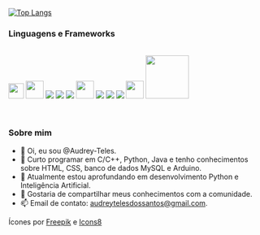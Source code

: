 <!--![Anurag's GitHub stats](https://github-readme-stats.vercel.app/api?username=Audrey-Teles&show_icons=true&theme=vue-dark)-->   
[![Top Langs](https://github-readme-stats.vercel.app/api/top-langs/?username=Audrey-Teles&hide=html,css&theme=vue-dark)](https://github.com/anuraghazra/github-readme-stats)

<h3>Linguagens e Frameworks</h3>
<br><div>
   <img src="https://user-images.githubusercontent.com/68817384/145720834-9a644d88-592a-4919-b92d-50f69aee5519.png" width="30"/>
   <img src="https://user-images.githubusercontent.com/68817384/145720981-e5ba0433-3f3d-4a97-a6fb-5a7f2f3f9146.png" width="35"/>
   <img src="https://img.icons8.com/color/40/000000/c-programming.png"/>
   <img src="https://img.icons8.com/color/40/000000/c-plus-plus-logo.png"/>
   <img src="https://img.icons8.com/offices/40/000000/php-logo.png"/>
   <img src="https://img.icons8.com/color/40/000000/arduino.png" width="35"/>
   <img src="https://img.icons8.com/color/40/000000/mysql-logo.png"/>
   <img src="https://img.icons8.com/color/40/000000/html-5--v1.png"/>
   <img src="https://img.icons8.com/color/40/000000/css3.png"/>
   <img src="https://laravel.com/img/logomark.min.svg" width="35"/>
   <img src="https://flask.palletsprojects.com/en/2.2.x/_images/flask-logo.png" width="85"/>
   
   
</div>
<!--
<h3>Frameworks</h3>
<br><div>
   <img src="https://img.icons8.com/color/40/000000/bootstrap.png"/>
   <img src="https://img.icons8.com/fluency/40/000000/flask.png"/>
<div>
-->   
</div>

<br><h3>Sobre mim</h3>
- 👋 Oi, eu sou @Audrey-Teles.
- 👀 Curto programar em C/C++, Python, Java e tenho conhecimentos sobre HTML, CSS, banco de dados MySQL e Arduino.
- 🌱 Atualmente estou aprofundando em desenvolvimento Python e Inteligência Artificial.
- 💞️ Gostaria de compartilhar meus conhecimentos com a comunidade.
- 📫 Email de contato: audreytelesdossantos@gmail.com.


Ícones por <a href="https://www.freepik.com" title="Freepik">Freepik</a> e <a href="https://icons8.com.br/" title="Icons8">Icons8</a>
